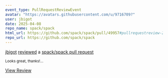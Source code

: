 ```yaml
---
event_type: PullRequestReviewEvent
avatar: "https://avatars.githubusercontent.com/u/9716709?"
user: jbigot
date: 2025-04-08
repo_name: spack/spack
html_url: https://github.com/spack/spack/pull/49957#pullrequestreview-2749823803
repo_url: https://github.com/spack/spack
---
```


<a href='https://github.com/jbigot' target='_blank'>jbigot</a> <a href='https://github.com/spack/spack/pull/49957#pullrequestreview-2749823803' target='_blank'>reviewed</a> a <a href='https://github.com/spack/spack/pull/49957' target='_blank'>spack/spack pull request</a>

<small>Looks great, thanks!...</small>

<a href='https://github.com/spack/spack/pull/49957#pullrequestreview-2749823803' target='_blank'>View Review</a>